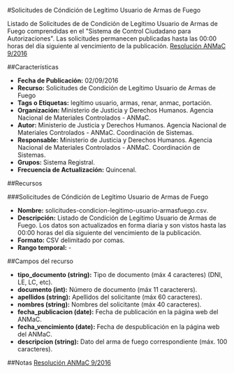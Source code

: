 #Solicitudes de Cóndición de Legítimo Usuario de Armas de Fuego

Listado de Solicitudes de de Condición de Legítimo Usuario de Armas de Fuego comprendidas en el "Sistema de Control Ciudadano para Autorizaciones". Las solicitudes permanecen publicadas hasta las 00:00 horas del día siguiente al vencimiento de la publicación. [Resolución ANMaC 9/2016](http://servicios.infoleg.gob.ar/infolegInternet/anexos/265000-269999/265340/norma.htm)

##Características

-	**Fecha de Publicación:** 02/09/2016
-	**Recurso:** Solicitudes de Condición de Legítimo Usuario de Armas de Fuego
-	**Tags o Etiquetas:** legítimo usuario, armas, renar, anmac, portación.  
-	**Organización:** Ministerio de Justicia y Derechos Humanos. Agencia Nacional de Materiales Controlados - ANMaC. 
-	**Autor:** Ministerio de Justicia y Derechos Humanos. Agencia Nacional de Materiales Controlados - ANMaC. Coordinación de Sistemas.
-	**Responsable:** Ministerio de Justicia y Derechos Humanos. Agencia Nacional de Materiales Controlados - ANMaC. Coordinación de Sistemas. 
-	**Grupos:** Sistema Registral.
- **Frecuencia de Actualización:** Quincenal.

##Recursos

###Solicitudes de Cóndición de Legítimo Usuario de Armas de Fuego

-	**Nombre:** solicitudes-condicion-legitimo-usuario-armasfuego.csv.
-	**Descripción:** Listado de Condición de Legítimo Usuario de Armas de Fuego. Los datos son actualizados en forma diaria y son vistos hasta las 00:00 horas del día siguiente del vencimiento de la publicación.
-	**Formato:** CSV delimitado por comas.
-	**Rango temporal:** -

##Campos del recurso

-	**tipo_documento (string):** Tipo de documento (máx 4 caracteres) (DNI, LE, LC, etc).
-	**documento (int):** Número de documento (máx 11 caracterers).
-	**apellidos (string):** Apellidos del solicitante (máx 60 caracteres).
-	**nombres (string):** Nombres del solicitante (máx 40 caracteres).
-	**fecha_publicacion (date):** Fecha de publicación en la página web del ANMaC.
-	**fecha_vencimiento (date):** Fecha de despublicación en la página web del ANMaC.
-	**descripcion (string):** Dato del arma de fuego correspondiente (máx. 100 caracteres).

##Notas
[Resolución ANMaC 9/2016](http://servicios.infoleg.gob.ar/infolegInternet/anexos/265000-269999/265340/norma.htm)
